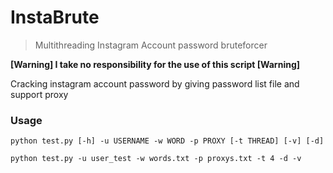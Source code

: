 # InstaBrute
> Multithreading Instagram Account password bruteforcer
 

**[Warning] I take no responsibility for the use of this script [Warning]**

Cracking instagram account password by giving password list file and support proxy

### Usage

```python test.py [-h] -u USERNAME -w WORD -p PROXY [-t THREAD] [-v] [-d]```

```python test.py -u user_test -w words.txt -p proxys.txt -t 4 -d -v```


 
